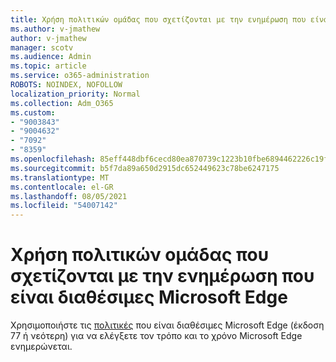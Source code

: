```yaml
---
title: Χρήση πολιτικών ομάδας που σχετίζονται με την ενημέρωση που είναι διαθέσιμες Microsoft Edge
ms.author: v-jmathew
author: v-jmathew
manager: scotv
ms.audience: Admin
ms.topic: article
ms.service: o365-administration
ROBOTS: NOINDEX, NOFOLLOW
localization_priority: Normal
ms.collection: Adm_O365
ms.custom:
- "9003843"
- "9004632"
- "7092"
- "8359"
ms.openlocfilehash: 85eff448dbf6cecd80ea870739c1223b10fbe6894462226c19fd9aae26faad6b
ms.sourcegitcommit: b5f7da89a650d2915dc652449623c78be6247175
ms.translationtype: MT
ms.contentlocale: el-GR
ms.lasthandoff: 08/05/2021
ms.locfileid: "54007142"
---
```

# <a name="use-update-related-group-policies-available-in-microsoft-edge"></a>Χρήση πολιτικών ομάδας που σχετίζονται με την ενημέρωση που είναι διαθέσιμες Microsoft Edge

Χρησιμοποιήστε τις [πολιτικές](https://go.microsoft.com/fwlink/?linkid=2134862) που είναι διαθέσιμες Microsoft Edge (έκδοση 77 ή νεότερη) για να ελέγξετε τον τρόπο και το χρόνο Microsoft Edge ενημερώνεται.

